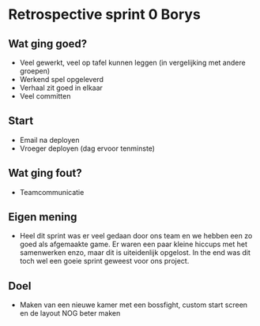 # Retrospective sprint 0 Borys

## Wat ging goed?

-   Veel gewerkt, veel op tafel kunnen leggen (in vergelijking met andere groepen)
-   Werkend spel opgeleverd
-   Verhaal zit goed in elkaar
-   Veel committen

## Start

-   Email na deployen
-   Vroeger deployen (dag ervoor tenminste)

## Wat ging fout?

-   Teamcommunicatie

## Eigen mening

-   Heel dit sprint was er veel gedaan door ons team en we hebben een zo goed als afgemaakte game. Er waren een paar kleine hiccups met het samenwerken enzo, maar dit is uiteidenlijk opgelost. In the end was dit toch wel een goeie sprint geweest voor ons project.

## Doel

-   Maken van een nieuwe kamer met een bossfight, custom start screen en de layout NOG beter maken
